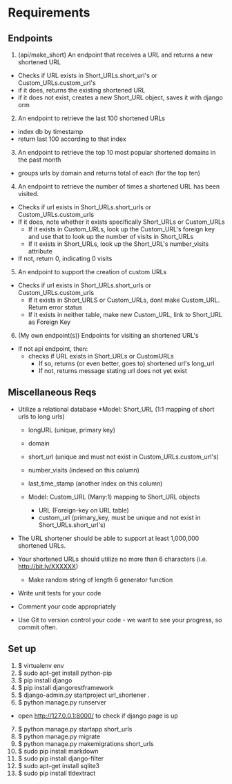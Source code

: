 Requirements
============

Endpoints
---------

1. (api/make_short) An endpoint that receives a URL and returns a new shortened URL
  * Checks if URL exists in Short_URLs.short_url's or Custom_URLs.custom_url's
  * if it does, returns the existing shortened URL
  * if it does not exist, creates a new Short_URL object, saves it with django orm

2. An endpoint to retrieve the last 100 shortened URLs
  * index db by timestamp
  * return last 100 according to that index

3. An endpoint to retrieve the top 10 most popular shortened domains in the past month
  * groups urls by domain and returns total of each (for the top ten)

4. An endpoint to retrieve the number of times a shortened URL has been visited.
  * Checks if url exists in Short_URLs.short_urls or Custom_URLs.custom_urls
  * If it does, note whether it exists specifically Short_URLs or Custom_URLs
    * If it exists in Custom_URLs, look up the Custom_URL's foreign key and use that to look up the number of visits in Short_URLs
    * If it exists in Short_URLs, look up the Short_URL's number_visits attribute
  * If not, return 0, indicating 0 visits

5. An endpoint to support the creation of custom URLs
  * Checks if url exists in Short_URLs.short_urls or Custom_URLs.custom_urls
    * If it exists in Short_URLS or Custom_URLs, dont make Custom_URL. Return error status
    * If it exists in neither table, make new Custom_URL, link to Short_URL as Foreign Key 

6. (My own endpoint(s)) Endpoints for visiting an shortened URL's
  * If not api endpoint, then:
    * checks if URL exists in Short_URLs or CustomURLs
      * If so, returns (or even better, goes to) shortened url's long_url
      * If not, returns message stating url does not yet exist 
   
Miscellaneous Reqs
------------------

* Utilize a relational database
  *Model: Short_URL (1:1 mapping of short urls to long urls)
  * longURL (unique, primary key)
  * domain
  * short_url (unique and must not exist in Custom_URLs.custom_url's)
  * number_visits (indexed on this column)
  * last_time_stamp (another index on this column)

  * Model: Custom_URL (Many:1) mapping to Short_URL objects
    * URL (Foreign-key on URL table)
    * custom_url (primary_key, must be unique and not exist in Short_URLs.short_url's)

* The URL shortener should be able to support at least 1,000,000 shortened URLs.
* Your shortened URLs should utilize no more than 6 characters (i.e. http://bit.ly/XXXXXX)
  * Make random string of length 6 generator function
* Write unit tests for your code
* Comment your code appropriately
* Use Git to version control your code - we want to see your progress, so commit often.


Set up
------

1. $ virtualenv env
2. $ sudo apt-get install python-pip
3. $ pip install django
4. $ pip install djangorestframework
5. $ django-admin.py startproject url_shortener .
6. $ python manage.py runserver
  * open http://127.0.0.1:8000/ to check if django page is up
7. $ python manage.py startapp short_urls
8. $ python manage.py migrate
9. $ python manage.py makemigrations short_urls
10. $ sudo pip install markdown
11. $ sudo pip install django-filter
12. $ sudo apt-get install sqlite3
13. $ sudo pip install tldextract

